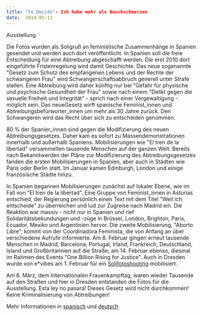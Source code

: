 ```yaml
---
title: "Yo Decido"- Ich habe mehr als Bauchschmerzen
date:  2014-05-11
---
```


Ausstellung



Die Fotos wurden als Soligruß an feministische Zusammenhänge in Spanien
gesendet und werden auch dort veröffentlicht. In Spanien soll die freie
Entscheidung für eine Abtreibung abgeschafft werden. Die erst 2010 dort
eingeführte Fristenregelung wird damit Geschichte. Das neue sogenannte
"Gesetz zum Schutz des empfangenen Lebens und der Rechte der schwangeren
Frau" wird Schwangerschaftsabbruch generell unter Strafe stellen. Eine
Abtreibung wird daher künftig nur bei "Gefahr für physische und psychische
Gesundheit der Frau" sowie nach einem "Delikt gegen die sexuelle Freiheit
und Integrität" - sprich nach einer Vergewaltigung - möglich sein. Das
neueGesetz wirft spanische Feminist_innen und Abtreibungsbefürworter_innen
um mehr als 30 Jahre zurück. Den Schwangeren wird das Recht über sich zu
entscheiden genommen.


80 % der Spanier_innen sind gegen die Modifizierung des neuen
Abtreibungsgesetzes. Daher kam es sofort zu Massendemonstrationen
innerhalb und außerhalb Spaniens. Mobilisierungen wie "El tren de la
libertad" versammelten tausende Menschen auf der ganzen Welt. Bereits nach
Bekanntwerden der Pläne zur Modifizierung des Abtreibungsgesetzes fanden
die ersten Mobilisierungen in Spanien, aber auch in Städten wie Paris oder
Berlin statt. Im Januar kamen Edinburgh, London und einige französische
Städte hinzu.


In Spanien begannen Mobilisierungen zunächst auf lokaler Ebene, wie im
Fall von "El tren de la libertad". Eine Gruppe von Feminist_innen in
Asturias entschied, der Regierung persönlich einen Text mit dem Titel
"Weil ich entscheide" zu überreichen und lud zur Zugreise nach Madrid
ein. Die Reaktion war massiv - nicht nur in Spanien und rief
Solidaritätsbekundungen und -züge in Brüssel, London, Brighton, Paris,
Ecuador, Mexiko und Argentinien hervor. Die zweite Mobilisierung, "Aborto
Libre", kommt von der Coordinadora Feminista, die von Anfang an über
verschiedene Aufrufe informierte. Am 8. Februar gingen erneut tausende
Menschen in Madrid, Barcelona, Portugal, Irland, Frankreich, Deutschland,
Island und Großbritannien auf die Straße; am 14. Februar ebenso, diesmal
im Rahmen des Events "One Billion Rising for Justice". Auch in Dresden
wurde von e*vibes am 1. Februar für ein <a href="http://evibes.blogsport.de/2014/02/01/fotosoliaktion-01-02/">Solifotoshooting</a>
mobilisiert.


Am 8. März, dem Internationalen Frauenkampftag, waren wieder Tausende
auf den Straßen und hier in Dresden entstanden die Fotos für die
Ausstellung. Esta ley no pasará! Dieses Gesetz wird nicht durchkommen!
Keine Kriminalisierung von Abtreibungen!


Mehr Informationen in <a href="http://www.diagonalperiodico.net/panorama/21587-respuestas-feministas-porderecho-decidir.html">spanisch</a>
und <a href="http://malmoe.org/artikel/widersprechen/2740">deutsch</a>

